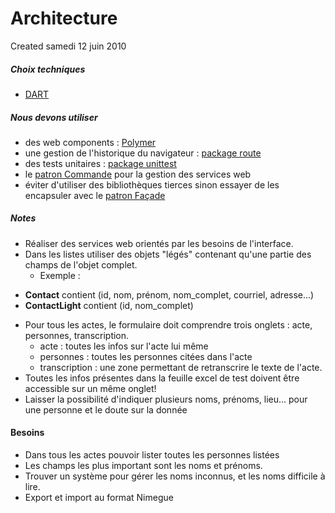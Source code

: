 Architecture
============
Created samedi 12 juin 2010

##### Choix techniques

* [DART](https://www.dartlang.org/)


##### Nous devons utiliser

* des web components : [Polymer](https://www.dartlang.org/polymer-dart/)
* une gestion de l'historique du navigateur : [package route](http://pub.dartlang.org/packages/route)
* des tests unitaires : [package unittest](http://pub.dartlang.org/packages/unittest)
* le [patron Commande](http://fr.wikipedia.org/wiki/Commande_%28patron_de_conception%29) pour la gestion des services web
* éviter d'utiliser des bibliothèques tierces sinon essayer de les encapsuler avec le [patron Façade](http://fr.wikipedia.org/wiki/Fa%C3%A7ade_%28patron_de_conception%29)


##### Notes

* Réaliser des services web orientés par les besoins de l'interface.
* Dans les listes utiliser des objets "légés" contenant qu'une partie des champs de l'objet complet.
	* Exemple : 

 - **Contact** contient (id, nom, prénom, nom_complet, courriel, adresse...)
 - **ContactLight** contient (id, nom_complet)

* Pour tous les actes, le formulaire doit comprendre trois onglets : acte, personnes, transcription.
	* acte : toutes les infos sur l'acte lui même
	* personnes : toutes les personnes citées dans l'acte
	* transcription : une zone permettant de retranscrire le texte de l'acte.
* Toutes les infos présentes dans la feuille excel de test doivent être accessible sur un même onglet!
* Laisser la possibilité d'indiquer plusieurs noms, prénoms, lieu... pour une personne et le doute sur la donnée


#### Besoins

* Dans tous les actes pouvoir lister toutes les personnes listées
* Les champs les plus important sont les noms et prénoms.
* Trouver un système pour gérer les noms inconnus, et les noms difficile à lire.
* Export et import au format Nimegue

